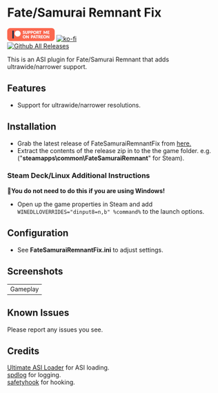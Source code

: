 # Fate/Samurai Remnant Fix
[![Patreon-Button](https://raw.githubusercontent.com/Lyall/FateSamuraiRemnantFix/refs/heads/master/.github/Patreon-Button.png)](https://www.patreon.com/Wintermance) [![ko-fi](https://ko-fi.com/img/githubbutton_sm.svg)](https://ko-fi.com/W7W01UAI9)<br />
[![Github All Releases](https://img.shields.io/github/downloads/Lyall/FateSamuraiRemnantFix/total.svg)](https://github.com/Lyall/FateSamuraiRemnantFix/releases)

This is an ASI plugin for Fate/Samurai Remnant that adds ultrawide/narrower support.

## Features

- Support for ultrawide/narrower resolutions.

## Installation
- Grab the latest release of FateSamuraiRemnantFix from [here.](https://github.com/Lyall/FateSamuraiRemnantFix/releases)
- Extract the contents of the release zip in to the the game folder.
e.g. ("**steamapps\common\FateSamuraiRemnant**" for Steam).

### Steam Deck/Linux Additional Instructions
🚩**You do not need to do this if you are using Windows!**
- Open up the game properties in Steam and add `WINEDLLOVERRIDES="dinput8=n,b" %command%` to the launch options.

## Configuration
- See **FateSamuraiRemnantFix.ini** to adjust settings.

## Screenshots

| |
|:--------------------------:|
| Gameplay |

## Known Issues
Please report any issues you see.

## Credits
[Ultimate ASI Loader](https://github.com/ThirteenAG/Ultimate-ASI-Loader) for ASI loading. <br />
[spdlog](https://github.com/gabime/spdlog) for logging. <br />
[safetyhook](https://github.com/cursey/safetyhook) for hooking.
